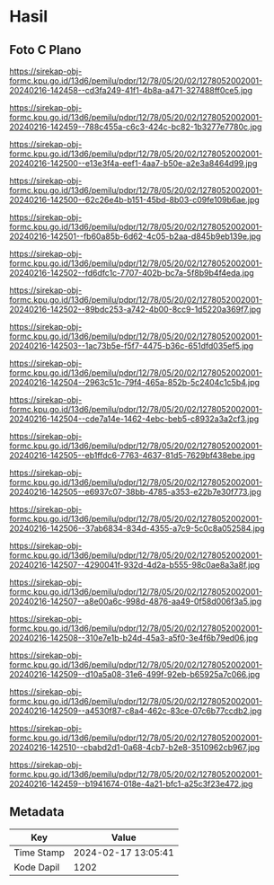 # Hasil

## Foto C Plano

https://sirekap-obj-formc.kpu.go.id/13d6/pemilu/pdpr/12/78/05/20/02/1278052002001-20240216-142458--cd3fa249-41f1-4b8a-a471-327488ff0ce5.jpg

https://sirekap-obj-formc.kpu.go.id/13d6/pemilu/pdpr/12/78/05/20/02/1278052002001-20240216-142459--788c455a-c6c3-424c-bc82-1b3277e7780c.jpg

https://sirekap-obj-formc.kpu.go.id/13d6/pemilu/pdpr/12/78/05/20/02/1278052002001-20240216-142500--e13e3f4a-eef1-4aa7-b50e-a2e3a8464d99.jpg

https://sirekap-obj-formc.kpu.go.id/13d6/pemilu/pdpr/12/78/05/20/02/1278052002001-20240216-142500--62c26e4b-b151-45bd-8b03-c09fe109b6ae.jpg

https://sirekap-obj-formc.kpu.go.id/13d6/pemilu/pdpr/12/78/05/20/02/1278052002001-20240216-142501--fb60a85b-6d62-4c05-b2aa-d845b9eb139e.jpg

https://sirekap-obj-formc.kpu.go.id/13d6/pemilu/pdpr/12/78/05/20/02/1278052002001-20240216-142502--fd6dfc1c-7707-402b-bc7a-5f8b9b4f4eda.jpg

https://sirekap-obj-formc.kpu.go.id/13d6/pemilu/pdpr/12/78/05/20/02/1278052002001-20240216-142502--89bdc253-a742-4b00-8cc9-1d5220a369f7.jpg

https://sirekap-obj-formc.kpu.go.id/13d6/pemilu/pdpr/12/78/05/20/02/1278052002001-20240216-142503--1ac73b5e-f5f7-4475-b36c-651dfd035ef5.jpg

https://sirekap-obj-formc.kpu.go.id/13d6/pemilu/pdpr/12/78/05/20/02/1278052002001-20240216-142504--2963c51c-79f4-465a-852b-5c2404c1c5b4.jpg

https://sirekap-obj-formc.kpu.go.id/13d6/pemilu/pdpr/12/78/05/20/02/1278052002001-20240216-142504--cde7a14e-1462-4ebc-beb5-c8932a3a2cf3.jpg

https://sirekap-obj-formc.kpu.go.id/13d6/pemilu/pdpr/12/78/05/20/02/1278052002001-20240216-142505--eb1ffdc6-7763-4637-81d5-7629bf438ebe.jpg

https://sirekap-obj-formc.kpu.go.id/13d6/pemilu/pdpr/12/78/05/20/02/1278052002001-20240216-142505--e6937c07-38bb-4785-a353-e22b7e30f773.jpg

https://sirekap-obj-formc.kpu.go.id/13d6/pemilu/pdpr/12/78/05/20/02/1278052002001-20240216-142506--37ab6834-834d-4355-a7c9-5c0c8a052584.jpg

https://sirekap-obj-formc.kpu.go.id/13d6/pemilu/pdpr/12/78/05/20/02/1278052002001-20240216-142507--4290041f-932d-4d2a-b555-98c0ae8a3a8f.jpg

https://sirekap-obj-formc.kpu.go.id/13d6/pemilu/pdpr/12/78/05/20/02/1278052002001-20240216-142507--a8e00a6c-998d-4876-aa49-0f58d006f3a5.jpg

https://sirekap-obj-formc.kpu.go.id/13d6/pemilu/pdpr/12/78/05/20/02/1278052002001-20240216-142508--310e7e1b-b24d-45a3-a5f0-3e4f6b79ed06.jpg

https://sirekap-obj-formc.kpu.go.id/13d6/pemilu/pdpr/12/78/05/20/02/1278052002001-20240216-142509--d10a5a08-31e6-499f-92eb-b65925a7c066.jpg

https://sirekap-obj-formc.kpu.go.id/13d6/pemilu/pdpr/12/78/05/20/02/1278052002001-20240216-142509--a4530f87-c8a4-462c-83ce-07c6b77ccdb2.jpg

https://sirekap-obj-formc.kpu.go.id/13d6/pemilu/pdpr/12/78/05/20/02/1278052002001-20240216-142510--cbabd2d1-0a68-4cb7-b2e8-3510962cb967.jpg

https://sirekap-obj-formc.kpu.go.id/13d6/pemilu/pdpr/12/78/05/20/02/1278052002001-20240216-142459--b1941674-018e-4a21-bfc1-a25c3f23e472.jpg


## Metadata

| Key        | Value               |
| ---------- | ------------------- |
| Time Stamp | 2024-02-17 13:05:41 |
| Kode Dapil | 1202                |



